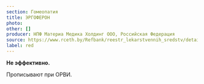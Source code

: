```yaml
---
section: Гомеопатия
title: ЭРГОФЕРОН
photo:
other: []
producer: НПФ Материа Медика Холдинг ООО, Российская Федерация
source: https://www.rceth.by/Refbank/reestr_lekarstvennih_sredstv/details/10137_13_18
label: red
---
```


**Не эффективно.**

Прописывают при ОРВИ.
